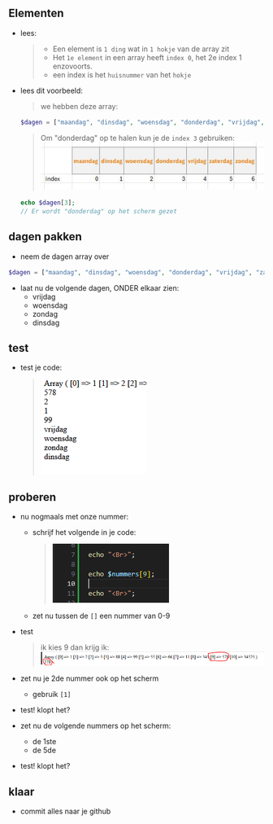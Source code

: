 ## Elementen

- lees:
    > - Een element is `1 ding` wat in `1 hokje` van de array zit
    > - Het `1e element` in een array heeft `index 0`, het 2e index 1 enzovoorts. 
    > - een index is het `huisnummer` van het `hokje`

- lees dit voorbeeld:
    > we hebben deze array:
    ```PHP
    $dagen = ["maandag", "dinsdag", "woensdag", "donderdag", "vrijdag", "zaterdag", "zondag"];
    ```

    > Om "donderdag" op te halen kun je de `index 3` gebruiken:
    > ![](img/array_index.jpg)

    ```php
    echo $dagen[3]; 
    // Er wordt "donderdag" op het scherm gezet
    ```

## dagen pakken

- neem de dagen array over 
```PHP
$dagen = ["maandag", "dinsdag", "woensdag", "donderdag", "vrijdag", "zaterdag", "zondag"];
```

- laat nu de volgende dagen, ONDER elkaar zien:
    - vrijdag
    - woensdag
    - zondag
    - dinsdag

## test

- test je code:
    > ![](img/testdagen.PNG)

## proberen
- nu nogmaals met onze nummer:
    - schrijf het volgende in je code:
        > ![](img/index.PNG)
    - zet nu tussen de `[]` een nummer van 0-9
- test
    > ik kies 9 dan krijg ik:
    > ![](img/indexhtml.PNG)

- zet nu je 2de nummer ook op het scherm
    - gebruik `[1]`
- test! klopt het?

- zet nu de volgende nummers op het scherm:
    - de 1ste
    - de 5de
- test! klopt het?

## klaar
- commit alles naar je github
